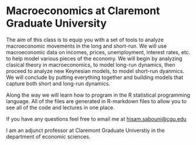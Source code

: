 
# Macroeconomics at Claremont Graduate University



The aim of this class is to equip you with a set of tools to analyze macroeconomic movements in the long and short-run. 
We will use macroeconomic data on incomes, prices, unemployment, interest rates, etc. to help model various pieces of the economy. We will begin by analyzing clasical theory in macroeconomics, to model long-run dynamics, then proceed to analyze new Keynesian models, to model short-run dyanmics. 
We will conclude by putting everything together and building models that capture both short and long-run dynamics.

Along the way we will learn how to program in the R statistical programming language. 
All of the files are generated in R-markdown files to allow you to see all of the code and lectures in one place. 

If you have any questions feel free to email me at hisam.sabouni@cgu.edu

I am an adjunct professor at Claremont Graduate Universtiy in the department of economic sciences.

<meta name="google-site-verification" content="k8D4XxckNJHeb488NrWphlNQb-2Y6a_EQZOuLFAyza8" />
